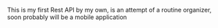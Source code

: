 This is my first Rest API by my own, is an attempt of a routine organizer, soon probably will be a mobile application
